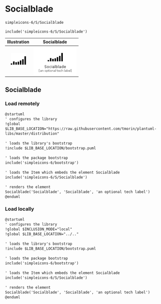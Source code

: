 # Socialblade


```text
simpleicons-6/S/Socialblade
```

```text
include('simpleicons-6/S/Socialblade')
```



| Illustration | Socialblade |
| :---: | :---: |
| ![illustration for Illustration](../../simpleicons-6/S/Socialblade.png) | ![illustration for Socialblade](../../simpleicons-6/S/Socialblade.Local.png) |




## Socialblade

### Load remotely
```plantuml
@startuml
' configures the library
!global $LIB_BASE_LOCATION="https://raw.githubusercontent.com/tmorin/plantuml-libs/master/distribution"

' loads the library's bootstrap
!include $LIB_BASE_LOCATION/bootstrap.puml

' loads the package bootstrap
include('simpleicons-6/bootstrap')

' loads the Item which embeds the element Socialblade
include('simpleicons-6/S/Socialblade')

' renders the element
Socialblade('Socialblade', 'Socialblade', 'an optional tech label')
@enduml
```

### Load locally
```plantuml
@startuml
' configures the library
!global $INCLUSION_MODE="local"
!global $LIB_BASE_LOCATION="../.."

' loads the library's bootstrap
!include $LIB_BASE_LOCATION/bootstrap.puml

' loads the package bootstrap
include('simpleicons-6/bootstrap')

' loads the Item which embeds the element Socialblade
include('simpleicons-6/S/Socialblade')

' renders the element
Socialblade('Socialblade', 'Socialblade', 'an optional tech label')
@enduml
```

